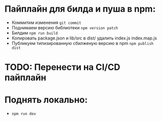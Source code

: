 # Пайплайн для билда и пуша в npm:

- Коммитим изменения ```git commit```
- Поднимаем версию библиотеки ```npm version patch```
- Билдим ```npm run build```
- Копировать package.json и lib/src в dist/ удалить index.js index.map.js
- Публикуем типизированную сбилженую версию в npm ```npm publish dist```

# TODO: Перенести на CI/CD пайплайн



# Поднять локально:
- ```npm run dev```
